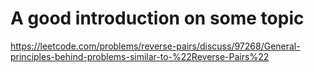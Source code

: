 
# A good introduction on some topic

https://leetcode.com/problems/reverse-pairs/discuss/97268/General-principles-behind-problems-similar-to-%22Reverse-Pairs%22

